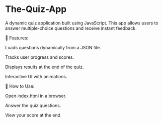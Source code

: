# The-Quiz-App

A dynamic quiz application built using JavaScript. This app allows users to answer multiple-choice questions and receive instant feedback.

🔹 Features:

Loads questions dynamically from a JSON file.

Tracks user progress and scores.

Displays results at the end of the quiz.

Interactive UI with animations.

📌 How to Use:

Open index.html in a browser.

Answer the quiz questions.

View your score at the end.
